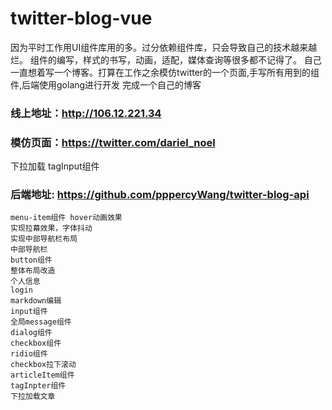 # twitter-blog-vue

因为平时工作用UI组件库用的多。过分依赖组件库，只会导致自己的技术越来越烂。
组件的编写，样式的书写，动画，适配，媒体查询等很多都不记得了。
自己一直想着写一个博客。打算在工作之余模仿twitter的一个页面,手写所有用到的组件,后端使用golang进行开发 完成一个自己的博客
### 线上地址：http://106.12.221.34

### 模仿页面：https://twitter.com/dariel_noel 

下拉加载
tagInput组件

### 后端地址: https://github.com/pppercyWang/twitter-blog-api
```
menu-item组件 hover动画效果
实现拉幕效果，字体抖动
实现中部导航栏布局
中部导航栏
button组件
整体布局改造
个人信息
login
markdown编辑 
input组件
全局message组件 
dialog组件
checkbox组件 
ridio组件 
checkbox拉下滚动
articleItem组件
tagInpter组件
下拉加载文章
```





